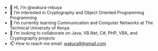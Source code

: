 - 👋 Hi, I’m @wakura-mbuya
- 👀 I’m interested in Cryptography and Object Oriented Programming Programming
- 🌱 I’m currently learning Communication and Computer Networks at The Technical University of Kenya
- 💞️ I’m looking to collaborate on Java, VB.Net, C#, PHP, VBA, and Cryptography projects
- 📫 How to reach me email: wakura9@gmail.com

<!---
wakura-mbuya/wakura-mbuya is a ✨ special ✨ repository because its `README.md` (this file) appears on your GitHub profile.
You can click the Preview link to take a look at your changes.
--->
